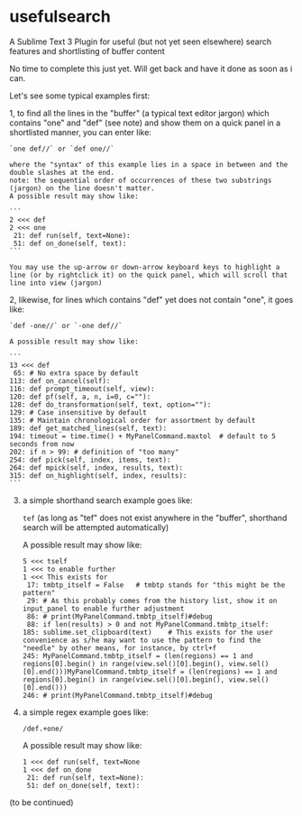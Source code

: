 # usefulsearch
A Sublime Text 3 Plugin for useful (but not yet seen elsewhere) search features and shortlisting of buffer content

No time to complete this just yet. Will get back and have it done as soon as i can.

Let's see some typical examples first:

1, to find all the lines in the "buffer" (a typical text editor jargon) which contains "one" and "def" (see note) and show them on a quick panel in a shortlisted manner, you can enter like:

	`one def//` or `def one//`
	
	where the "syntax" of this example lies in a space in between and the double slashes at the end.
	note: the sequential order of occurrences of these two substrings (jargon) on the line doesn't matter.
	A possible result may show like:
	
	```
	2 <<< def
	2 <<< one
	 21: def run(self, text=None):
	 51: def on_done(self, text):
	```
	
	You may use the up-arrow or down-arrow keyboard keys to highlight a line (or by rightclick it) on the quick panel, which will scroll that line into view (jargon)

2, likewise, for lines which contains "def" yet does not contain "one", it goes like:

	`def -one//` or `-one def//`
	
	A possible result may show like:
	
	```
	13 <<< def
	 65: # No extra space by default
	113: def on_cancel(self):
	116: def prompt_timeout(self, view):
	120: def pf(self, a, n, i=0, c=""):
	128: def do_transformation(self, text, option=""):
	129: # Case insensitive by default
	135: # Maintain chronological order for assortment by default
	189: def get_matched_lines(self, text):
	194: timeout = time.time() + MyPanelCommand.maxtol	# default to 5 seconds from now
	202: if n > 99:	# definition of "too many"
	254: def pick(self, index, items, text):
	264: def mpick(self, index, results, text):
	315: def on_highlight(self, index, results):
	```

3. a simple shorthand search example goes like:

	`tef` (as long as "tef" does not exist anywhere in the "buffer", shorthand search will be attempted automatically)
	
	A possible result may show like:
	
	```
	5 <<< tself
	1 <<< to enable further
	1 <<< This exists for
	 17: tmbtp_itself = False	# tmbtp stands for "this might be the pattern"
	 29: # As this probably comes from the history list, show it on input_panel to enable further adjustment
	 86: # print(MyPanelCommand.tmbtp_itself)#debug
	 88: if len(results) > 0 and not MyPanelCommand.tmbtp_itself:
	185: sublime.set_clipboard(text)	# This exists for the user convenience as s/he may want to use the pattern to find the "needle" by other means, for instance, by ctrl+f
	245: MyPanelCommand.tmbtp_itself = (len(regions) == 1 and regions[0].begin() in range(view.sel()[0].begin(), view.sel()[0].end()))MyPanelCommand.tmbtp_itself = (len(regions) == 1 and regions[0].begin() in range(view.sel()[0].begin(), view.sel()[0].end()))
	246: # print(MyPanelCommand.tmbtp_itself)#debug
	```

4. a simple regex example goes like:

	`/def.+one/`
	
	A possible result may show like:
	
	```
	1 <<< def run(self, text=None
	1 <<< def on_done
	 21: def run(self, text=None):
	 51: def on_done(self, text):
	```

(to be continued)
